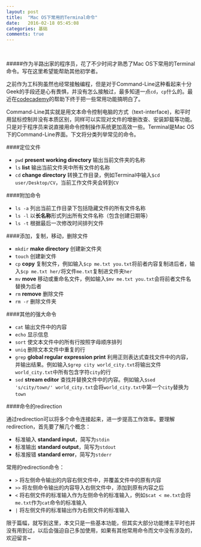 ```yaml
---
layout: post
title:  "Mac OS下常用的Terminal命令"
date:   2016-02-18 05:45:08
categories: 基础
comments: true
---
```


<br>

#####作为半路出家的程序员，花了不少时间才熟悉了Mac OS下常用的Terminal命令。写在这里希望能帮助其他初学者。 

之前作为工科狗虽然也经常接触编程，但是对于Command-Line这种看起来十分Geek的手段还是心有畏惧，并没有怎么接触过，最多知道一点`cd`，`cp`什么的。最近在[codecademy](https://www.codecademy.com/)的帮助下终于把一些常用功能搞明白了。

Command-Line其实就是用文本命令控制电脑的方式（text-interface)，和平时用鼠标控制并没有本质区别，同样可以实现对文件的增删改查、安装卸载等功能。只是对于程序员来说直接用命令控制操作系统更加高效一些。Terminal是Mac OS下的Command-Line界面。下文将分类列举常见的命令。

####定位文件
* `pwd` **present working directory** 输出当前文件夹的名称
* `ls` **list** 输出当前文件夹中所有文件的名称 
* `cd` **change directory** 转换工作目录，例如Terminal中输入`$cd user/Desktop/CV`，当前工作文件夹会转到`CV`


####附加命令
* `ls -a` 列出当前工作目录下包括隐藏文件的所有文件名称
* `ls -l` 以**长名称**形式列出所有文件名称（包含创建日期等）
* `ls -t` 根据最后一次修改时间排列文件

####添加，复制，移动，删除文件
* `mkdir` **make directory** 创建新文件夹
* `touch` 创建新文件
* `cp` **copy** 复制文件，例如输入`$cp me.txt you.txt`将前者内容复制进后者，输入`$cp me.txt her/`将文件`me.txt`复制进文件夹`her`
* `mv` **move** 移动或重命名文件，例如输入`$mv me.txt you.txt`会将前者文件名替换为后者
* `rm` **remove** 删除文件
* `rm -r` 删除文件夹

####其他的强大命令
* `cat` 输出文件中的内容
* `echo` 显示信息
* `sort` 使文本文件中的所有行按照字母顺序排列
* `uniq` 删除文本文件中重复的行
* `grep` **global regular expression print** 利用正则表达式查找文件中的内容，并输出结果。例如输入`$grep city world_city.txt`将输出文件`world_city.txt`中所有包含字符`city`的行
* `sed` **stream editor** 查找并替换文件中的内容。例如输入`$sed 's/city/town/' world_city.txt`会将`world_city.txt`中第一个`city`替换为`town`


####命令的redirection

通过redirection可以将多个命令连接起来，进一步提高工作效率。要理解redirection，首先要了解几个概念：

* 标准输入 **standard input**，简写为`stdin`
* 标准输出 **standard output**，简写为`stdout`
* 标准报错 **standard error**，简写为`stderr`

常用的redirection命令：

* `>` 将左侧命令输出的内容右侧文件中，并覆盖文件中的原有内容
* `>>` 将左侧命令输出的内容导入右侧文件中，添加到原有内容之后
* `<` 将右侧文件的标准输入作为左侧命令的标准输入，例如`$cat < me.txt`会将`me.txt`作为`cat`命令的标准输入
* `|` 将左侧文件的标准输出作为右侧文件的标准输入

限于篇幅，就写到这里，本文只是一些基本功能，但其实大部分功能博主平时也并没有用到过，以后会强迫自己多加使用，如果有其他常用命令而文中没有涉及的，欢迎留言~







